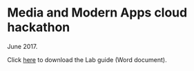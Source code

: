 Media and Modern Apps cloud hackathon
=====================================

June 2017.

Click [here](Media%20and%20Modern%20Apps%20-%20Hackathon%20-%20Lab%20Guide.docx?raw=true) to download the Lab guide (Word document).
